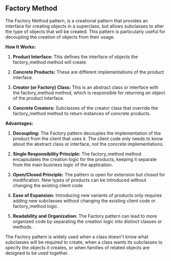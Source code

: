 ## Factory Method

The Factory Method pattern, is a creational pattern that provides an interface for creating objects in a superclass, but allows subclasses to alter the type of objects that will be created. This pattern is particularly useful for decoupling the creation of objects from their usage.

**How It Works:**

1. **Product Interface:** This defines the interface of objects the factory_method method will create.

2. **Concrete Products:** These are different implementations of the product interface.

3. **Creator (or Factory) Class:** This is an abstract class or interface with the factory_method method, which is responsible for returning an object of the product interface.

4. **Concrete Creators:** Subclasses of the creator class that override the factory_method method to return instances of concrete products.

**Advantages:**

1. **Decoupling:** The Factory pattern decouples the implementation of the product from the client that uses it. The client code only needs to know about the abstract class or interface, not the concrete implementations.

2. **Single Responsibility Principle:** The factory_method method encapsulates the creation logic for the products, keeping it separate from the main business logic of the application.

3. **Open/Closed Principle:** The pattern is open for extension but closed for modification. New types of products can be introduced without changing the existing client code.

4. **Ease of Expansion:** Introducing new variants of products only requires adding new subclasses without changing the existing client code or factory_method logic.

5. **Readability and Organization:** The Factory pattern can lead to more organized code by separating the creation logic into distinct classes or methods.

The Factory pattern is widely used when a class doesn't know what subclasses will be required to create, when a class wants its subclasses to specify the objects it creates, or when families of related objects are designed to be used together.